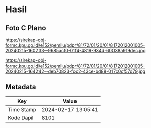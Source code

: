 # Hasil

## Foto C Plano

https://sirekap-obj-formc.kpu.go.id/e152/pemilu/pdpr/81/72/01/20/01/8172012001005-20240215-160233--9685acf0-01f4-4819-934d-60038a919dec.jpg

https://sirekap-obj-formc.kpu.go.id/e152/pemilu/pdpr/81/72/01/20/01/8172012001005-20240215-164242--deb70823-fcc2-43ce-bd88-017c0cf57d79.jpg


## Metadata

| Key        | Value               |
| ---------- | ------------------- |
| Time Stamp | 2024-02-17 13:05:41 |
| Kode Dapil | 8101                |



